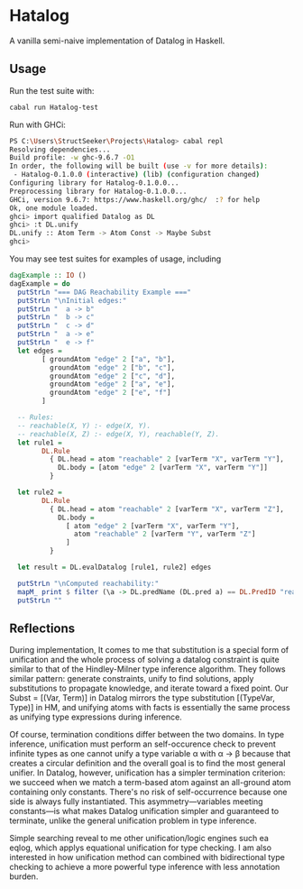 # Hatalog
A vanilla semi-naive implementation of Datalog in Haskell.

## Usage

Run the test suite with:
```bash
cabal run Hatalog-test
```

Run with GHCi:
```bash
PS C:\Users\StructSeeker\Projects\Hatalog> cabal repl
Resolving dependencies...
Build profile: -w ghc-9.6.7 -O1
In order, the following will be built (use -v for more details):
 - Hatalog-0.1.0.0 (interactive) (lib) (configuration changed)
Configuring library for Hatalog-0.1.0.0...
Preprocessing library for Hatalog-0.1.0.0...
GHCi, version 9.6.7: https://www.haskell.org/ghc/  :? for help
Ok, one module loaded.
ghci> import qualified Datalog as DL
ghci> :t DL.unify
DL.unify :: Atom Term -> Atom Const -> Maybe Subst
ghci>
```
You may see test suites for examples of usage, including

```haskell
dagExample :: IO ()
dagExample = do
  putStrLn "=== DAG Reachability Example ==="
  putStrLn "\nInitial edges:"
  putStrLn "  a -> b"
  putStrLn "  b -> c"
  putStrLn "  c -> d"
  putStrLn "  a -> e"
  putStrLn "  e -> f"
  let edges =
        [ groundAtom "edge" 2 ["a", "b"],
          groundAtom "edge" 2 ["b", "c"],
          groundAtom "edge" 2 ["c", "d"],
          groundAtom "edge" 2 ["a", "e"],
          groundAtom "edge" 2 ["e", "f"]
        ]

  -- Rules:
  -- reachable(X, Y) :- edge(X, Y).
  -- reachable(X, Z) :- edge(X, Y), reachable(Y, Z).
  let rule1 =
        DL.Rule
          { DL.head = atom "reachable" 2 [varTerm "X", varTerm "Y"],
            DL.body = [atom "edge" 2 [varTerm "X", varTerm "Y"]]
          }

  let rule2 =
        DL.Rule
          { DL.head = atom "reachable" 2 [varTerm "X", varTerm "Z"],
            DL.body =
              [ atom "edge" 2 [varTerm "X", varTerm "Y"],
                atom "reachable" 2 [varTerm "Y", varTerm "Z"]
              ]
          }

  let result = DL.evalDatalog [rule1, rule2] edges

  putStrLn "\nComputed reachability:"
  mapM_ print $ filter (\a -> DL.predName (DL.pred a) == DL.PredID "reachable") result
  putStrLn ""
```

## Reflections

During implementation, It comes to me that substitution is a special form of unification and the whole process of solving a datalog constraint is quite similar to that of the Hindley-Milner type inference algorithm. They follows similar pattern: generate constraints, unify to find solutions, apply substitutions to propagate knowledge, and iterate toward a fixed point. Our Subst = [(Var, Term)] in Datalog mirrors the type substitution [(TypeVar, Type)] in HM, and unifying atoms with facts is essentially the same process as unifying type expressions during inference.

Of course, termination conditions differ between the two domains. In type inference, unification must perform an self-occurence check to prevent infinite types as one cannot unify a type variable α with α → β because that creates a circular definition and the overall goal is to find the most general unifier. In Datalog, however, unification has a simpler termination criterion: we succeed when we match a term-based atom against an all-ground atom containing only constants. There's no risk of self-occurrence because one side is always fully instantiated. This asymmetry—variables meeting constants—is what makes Datalog unification simpler and guaranteed to terminate, unlike the general unification problem in type inference.

Simple searching reveal to me other unification/logic engines such ea eqlog, which applys equational unification for type checking. I am also interested in how unification method can combined with bidirectional type checking to achieve a more powerful type inference with less annotation burden.
